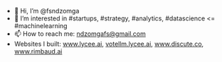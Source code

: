 - 👋 Hi, I’m @fsndzomga
- 👀 I’m interested in  #startups, #strategy, #analytics, #datascience <= #machinelearning
- 📫 How to reach me: ndzomgafs@gmail.com
- Websites I built: www.lycee.ai, [votellm.lycee.ai](https://votellm.lycee.ai), www.discute.co, www.rimbaud.ai

<!---
fsndzomga/fsndzomga is a ✨ special ✨ repository because its `README.md` (this file) appears on your GitHub profile.
You can click the Preview link to take a look at your changes.

[![Top Langs](https://github-readme-stats.vercel.app/api/top-langs/?username=fsndzomga&langs_count=8)](https://github.com/fsndzomga/github-readme-stats)

![fsndzomga's GitHub stats](https://github-readme-stats.vercel.app/api?username=fsndzomga&show_icons=true&theme=transparent)

--->
